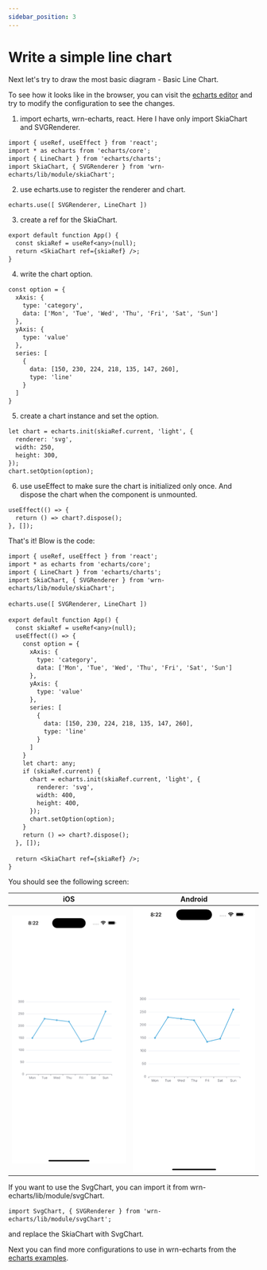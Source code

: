 ```yaml
---
sidebar_position: 3
---
```


# Write a simple line chart

Next let's try to draw the most basic diagram - Basic Line Chart.

To see how it looks like in the browser, you can visit the [echarts editor](https://echarts.apache.org/examples/en/editor.html?c=line-simple) and try to modify the configuration to see the changes.

1. import echarts, wrn-echarts, react. Here I have only import SkiaChart and SVGRenderer.

```tsx
import { useRef, useEffect } from 'react';
import * as echarts from 'echarts/core';
import { LineChart } from 'echarts/charts';
import SkiaChart, { SVGRenderer } from 'wrn-echarts/lib/module/skiaChart';
```

2. use echarts.use to register the renderer and chart.

```tsx
echarts.use([ SVGRenderer, LineChart ])
```

3. create a ref for the SkiaChart.

```tsx
export default function App() {
  const skiaRef = useRef<any>(null);
  return <SkiaChart ref={skiaRef} />;
}
```

4. write the chart option.

```tsx
const option = {
  xAxis: {
    type: 'category',
    data: ['Mon', 'Tue', 'Wed', 'Thu', 'Fri', 'Sat', 'Sun']
  },
  yAxis: {
    type: 'value'
  },
  series: [
    {
      data: [150, 230, 224, 218, 135, 147, 260],
      type: 'line'
    }
  ]
}
```

5. create a chart instance and set the option.

```tsx
let chart = echarts.init(skiaRef.current, 'light', {
  renderer: 'svg',
  width: 250,
  height: 300,
});
chart.setOption(option);
```

6. use useEffect to make sure the chart is initialized only once. And dispose the chart when the component is unmounted.

```tsx
useEffect(() => {
  return () => chart?.dispose();
}, []);
```

That's it! Blow is the code:
```tsx
import { useRef, useEffect } from 'react';
import * as echarts from 'echarts/core';
import { LineChart } from 'echarts/charts';
import SkiaChart, { SVGRenderer } from 'wrn-echarts/lib/module/skiaChart';

echarts.use([ SVGRenderer, LineChart ])

export default function App() {
  const skiaRef = useRef<any>(null);
  useEffect(() => {
    const option = {
      xAxis: {
        type: 'category',
        data: ['Mon', 'Tue', 'Wed', 'Thu', 'Fri', 'Sat', 'Sun']
      },
      yAxis: {
        type: 'value'
      },
      series: [
        {
          data: [150, 230, 224, 218, 135, 147, 260],
          type: 'line'
        }
      ]
    }
    let chart: any;
    if (skiaRef.current) {
      chart = echarts.init(skiaRef.current, 'light', {
        renderer: 'svg',
        width: 400,
        height: 400,
      });
      chart.setOption(option);
    }
    return () => chart?.dispose();
  }, []);

  return <SkiaChart ref={skiaRef} />;
}
```
You should see the following screen:

| iOS | Android |
| --- | --- |
| ![ios](./ios-line.png) | ![android](./ios-line.png) |

If you want to use the SvgChart, you can import it from wrn-echarts/lib/module/svgChart.
```tsx
import SvgChart, { SVGRenderer } from 'wrn-echarts/lib/module/svgChart';
```
and replace the SkiaChart with SvgChart.

Next you can find more configurations to use in wrn-echarts from the [echarts examples](https://echarts.apache.org/examples/en/index.html).